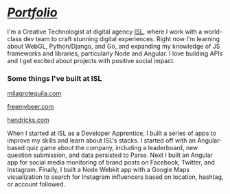 [*Portfolio*](http://clarepolitano.com)
=========

I'm a Creative Technologist at digital agency [ISL](http://istrategylabs.com/), where I work with a world-class dev team to craft stunning digital experiences. Right now I'm learning about WebGL, Python/Django, and Go, and expanding my knowledge of JS frameworks and libraries, particularly Node and Angular. I love building APIs and I get excited about projects with positive social impact.

### Some things I've built at ISL ###
[milagrotequila.com](http://milagrotequila.com)

[freemybeer.com](https://freemybeer.com)

[hendricks.com](http://hendricksair.com/)


When I started at ISL as a Developer Apprentice, I built a series of apps to improve my skills and learn about ISL's stacks. I started off with an Angular-based quiz game about the company, including a leaderboard, new question submission, and data persisted to Parse. Next I built an Angular app for social media monitoring of brand posts on Facebook, Twitter, and Instagram. Finally, I built a Node Webkit app with a Google Maps visualization to search for Instagram influencers based on location, hashtag, or account followed.